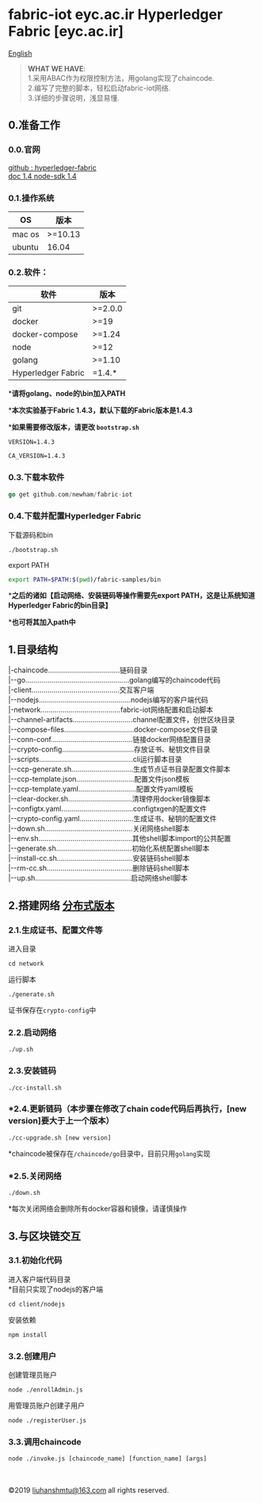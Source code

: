 # fabric-iot eyc.ac.ir Hyperledger Fabric [eyc.ac.ir]
[English](/README.en.md)  
> **WHAT WE HAVE**:  
> 1.采用ABAC作为权限控制方法，用golang实现了chaincode.  
> 2.编写了完整的脚本，轻松启动fabric-iot网络.  
> 3.详细的步骤说明，浅显易懂.    

## 0.准备工作
### 0.0.官网
[ github : hyperledger-fabric](https://github.com/hyperledger/fabric)  
[ doc 1.4 ](https://hyperledger-fabric.readthedocs.io/en/release-1.4/)
[ node-sdk 1.4 ](https://hyperledger.github.io/fabric-sdk-node/release-1.4/module-fabric-network.html)

### 0.1.操作系统
OS|版本
-|-
mac os|>=10.13
ubuntu|16.04  

### 0.2.软件：  
软件|版本
-|-
git|>=2.0.0
docker|>=19
docker-compose|>=1.24
node|>=12
golang|>=1.10
Hyperledger Fabric|=1.4.*

***请将golang、node的\bin加入PATH**

***本次实验基于Fabric 1.4.3，默认下载的Fabric版本是1.4.3**

***如果需要修改版本，请更改 `bootstrap.sh`**
```
VERSION=1.4.3

CA_VERSION=1.4.3
```


### 0.3.下载本软件
```go
go get github.com/newham/fabric-iot
```

### 0.4.下载并配置Hyperledger Fabric
下载源码和bin  
```bash
./bootstrap.sh
```
export PATH
```bash
export PATH=$PATH:$(pwd)/fabric-samples/bin
```
***之后的诸如【启动网络、安装链码等操作需要先export PATH，这是让系统知道Hyperledger Fabric的bin目录】**  

***也可将其加入path中**

## 1.目录结构

|-chaincode....................................链码目录  
|--go....................................................golang编写的chaincode代码  
|-client............................................交互客户端  
|--nodejs..............................................nodejs编写的客户端代码  
|-network........................................fabric-iot网络配置和启动脚本  
|--channel-artifacts..............................channel配置文件，创世区块目录  
|--compose-files...................................docker-compose文件目录  
|--conn-conf.........................................链接docker网络配置目录  
|--crypto-config....................................存放证书、秘钥文件目录  
|--scripts...............................................cli运行脚本目录  
|--ccp-generate.sh...............................生成节点证书目录配置文件脚本  
|--ccp-template.json.............................配置文件json模板  
|--ccp-template.yaml.............................配置文件yaml模板  
|--clear-docker.sh................................清理停用docker镜像脚本  
|--configtx.yaml....................................configtxgen的配置文件  
|--crypto-config.yaml...........................生成证书、秘钥的配置文件  
|--down.sh............................................关闭网络shell脚本  
|--env.sh...............................................其他shell脚本import的公共配置  
|--generate.sh......................................初始化系统配置shell脚本  
|--install-cc.sh......................................安装链码shell脚本  
|--rm-cc.sh...........................................删除链码shell脚本  
|--up.sh................................................启动网络shell脚本  
## 2.搭建网络 [分布式版本](https://github.com/newham/fabric-iot/tree/distributed)
### 2.1.生成证书、配置文件等
进入目录  
```shell
cd network
```
运行脚本  
```shell
./generate.sh
```
证书保存在`crypto-config`中
### 2.2.启动网络
```shell
./up.sh
```
### 2.3.安装链码
```shell
./cc-install.sh
```
### *2.4.更新链码（本步骤在修改了chain code代码后再执行，[new version]要大于上一个版本）
```shell
./cc-upgrade.sh [new version]
```
*chaincode被保存在`/chaincode/go`目录中，目前只用`golang`实现  
### *2.5.关闭网络
```shell
./down.sh
```
*每次关闭网络会删除所有docker容器和镜像，请谨慎操作
## 3.与区块链交互
### 3.1.初始化代码
进入客户端代码目录  
*目前只实现了nodejs的客户端  
```shell
cd client/nodejs
```
安装依赖
```shell
npm install
```
### 3.2.创建用户
创建管理员账户
```shell
node ./enrollAdmin.js
```
用管理员账户创建子用户
```shell
node ./registerUser.js
```
### 3.3.调用chaincode
```shell
node ./invoke.js [chaincode_name] [function_name] [args]
```

<br>
<br>
©2019 <a href="mailto:liuhanshmtu@163.com">liuhanshmtu@163.com</a> all rights reserved.

